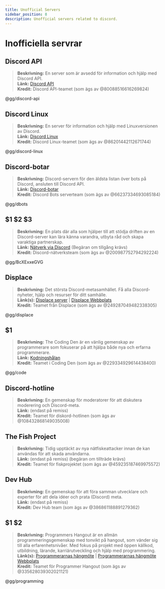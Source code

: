 ```yaml
---
title: Unofficial Servers
sidebar_position: 8
description: Unofficial servers related to discord.
---
```


# Inofficiella servrar

## Discord API
> __Beskrivning:__ En server som är avsedd för information och hjälp med Discord API.   <br/>
__Länk:__ [Discord API](https://discord.gg/discord-api)   <br/>
__Kredit:__ Discord API-teamet (som ägs av @80088516616269824)

@gg/discord-api

## Discord Linux
> __Beskrivning:__ En server för information och hjälp med Linuxversionen av Discord.   <br/>
__Länk:__ [Discord Linux](https://discord.gg/discord-linux)   <br/>
__Kredit:__ Discord Linux-teamet (som ägs av @86201442112671744)

@gg/discord-linux

## Discord-botar
> __Beskrivning:__ Discord-servern för den äldsta listan över bots på Discord, ansluten till Discord API.   <br/>
__Länk:__ [Discord-botar](https://discord.gg/dbots)   <br/>
__Kredit:__ Discord Bots serverteam (som ägs av @66237334693085184)

@gg/dbots

## $1 $2 $3
> __Beskrivning:__ En plats där alla som hjälper till att stödja driften av en Discord-server kan lära känna varandra, utbyta råd och skapa varaktiga partnerskap.   <br/>
__Länk:__ [Nätverk via Discord](https://discord.gg/BcXExxeGVG) (Begäran om tillgång krävs)   <br/>
__Kredit:__ Discord-nätverksteam (som ägs av @200987752794292224)

@gg/BcXExxeGVG


## Displace 
> __Beskrivning:__ Det största Discord-metasamhället. Få alla Discord-nyheter, hjälp och resurser för ditt samhälle.   <br/>
__Länk(s):__ [Displace server](https://discord.gg/displace) | [Displace Webbplats](https://dat.place/)   <br/>
__Kredit:__ Teamet från Displace (som ägs av @249287049482338305)

@gg/displace

## $1
> __Beskrivning:__  The Coding Den är en vänlig gemenskap av programmerare som fokuserar på att hjälpa både nya och erfarna programmerare.   <br/>
__Länk:__ [Kodningshålan](https://discord.gg/code)   <br/>
__Kredit:__ Teamet i Coding Den (som ägs av @229334929614438400)

@gg/code

## Discord-hotline
> __Beskrivning:__ En gemenskap för moderatorer för att diskutera moderering och Discord-meta.   <br/>
__Länk:__ (endast på remiss)   <br/>
__Kredit:__ Teamet för diskord-hotlinen (som ägs av @108432868149035008)

## The Fish Project
> __Beskrivning:__ Tidig upptäckt av nya nätfiskeattacker innan de kan användas för att skada användarna.   <br/>
__Länk:__ (endast på remiss) (begäran om tillträde krävs)   <br/>
__Kredit:__ Teamet för fiskprojektet (som ägs av @459235187469975572)

## Dev Hub
> __Beskrivning:__ En gemenskap för att föra samman utvecklare och experter för att dela idéer och prata (Discord) meta.   <br/>
__Länk:__ (endast på remiss)   <br/>
__Kredit:__ Dev Hub team (som ägs av @386861188891279362)

## $1 $2 
> __Beskrivning:__ Programmers Hangout är en allmän programmeringsgemenskap med tonvikt på hangout, som vänder sig till alla erfarenhetsnivåer. Med fokus på projekt med öppen källkod, utbildning, lärande, karriärutveckling och hjälp med programmering.  <br/>
__Länk(s):__ [Programmerarnas hängmöte](https://discord.gg/programming) | [Programmerarnas hängmöte Webbplats](https://theprogrammershangout.com/)   <br/>
__Kredit:__ Teamet för Programmer Hangout (som ägs av @335628039302021121)

@gg/programming
